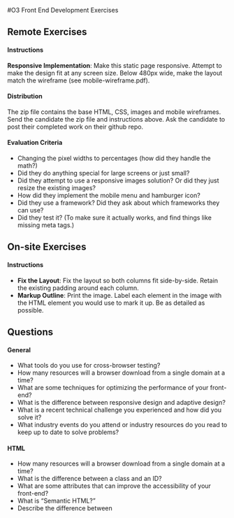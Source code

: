 #O3 Front End Development Exercises

## Remote Exercises

#### Instructions

**Responsive Implementation**: Make this static page responsive. Attempt to make the design fit at any screen size. Below 480px wide, make the layout match the wireframe (see mobile-wireframe.pdf). 

#### Distribution

The zip file contains the base HTML, CSS, images and mobile wireframes. Send the candidate the zip file and instructions above. Ask the candidate to post their completed work on their github repo. 

#### Evaluation Criteria

- Changing the pixel widths to percentages (how did they handle the math?)
- Did they do anything special for large screens or just small?
- Did they attempt to use a responsive images solution? Or did they just resize the existing images?
- How did they implement the mobile menu and hamburger icon?
- Did they use a framework? Did they ask about which frameworks they can use? 
- Did they test it? (To make sure it actually works, and find things like missing meta tags.)

## On-site Exercises

#### Instructions

- **Fix the Layout**: Fix the layout so both columns fit side-by-side. Retain the existing padding around each column. 
- **Markup Outline**: Print the image. Label each element in the image with the HTML element you would use to mark it up. Be as detailed as possible. 

## Questions

#### General

- What tools do you use for cross-browser testing?
- How many resources will a browser download from a single domain at a time?
- What are some techniques for optimizing the performance of your front-end?
- What is the difference between responsive design and adaptive design?
- What is a recent technical challenge you experienced and how did you solve it?
- What industry events do you attend or industry resources do you read to keep up to date to solve problems?

#### HTML

- How many resources will a browser download from a single domain at a time?
- What is the difference between a class and an ID?
- What are some attributes that can improve the accessibility of your front-end?
- What is “Semantic HTML?”
- Describe the difference between <script>, <script async> and <script defer>.
- Explain the concept of “separation of layers.”

#### CSS

- What is the “Box Model”? Which properties make up the Box Model?
- What are a few techniques for clearing a float?
- If you were tasked with developing a site that used non-standard web fonts, how would you go about implementing them?
- What is going in this selector?
- [role=navigation] > ul a:not([href^=mailto]) { … }
- What are some techniques for removing the space between inline-block elements.
- How would you approach fixing browser-specific styling issues?
